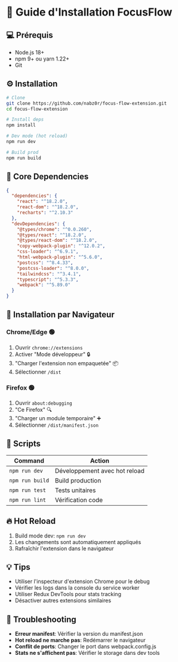 # 📍 Guide d'Installation FocusFlow

## 💻 Prérequis

- Node.js 18+ 
- npm 9+ ou yarn 1.22+
- Git

## ⚙️ Installation

```bash
# Clone
git clone https://github.com/nabz0r/focus-flow-extension.git
cd focus-flow-extension

# Install deps
npm install

# Dev mode (hot reload)
npm run dev

# Build prod
npm run build
```

## 💪 Core Dependencies

```json
{
  "dependencies": {
    "react": "^18.2.0",
    "react-dom": "^18.2.0",
    "recharts": "^2.10.3"
  },
  "devDependencies": {
    "@types/chrome": "^0.0.260",
    "@types/react": "^18.2.0",
    "@types/react-dom": "^18.2.0",
    "copy-webpack-plugin": "^12.0.2",
    "css-loader": "^6.9.1",
    "html-webpack-plugin": "^5.6.0",
    "postcss": "^8.4.33",
    "postcss-loader": "^8.0.0",
    "tailwindcss": "^3.4.1",
    "typescript": "^5.3.3",
    "webpack": "^5.89.0"
  }
}
```

## 📱 Installation par Navigateur

### Chrome/Edge 🟢
1. Ouvrir `chrome://extensions`
2. Activer "Mode développeur" 🔒
3. "Charger l'extension non empaquetée" 📦
4. Sélectionner `/dist`

### Firefox 🟢
1. Ouvrir `about:debugging`
2. "Ce Firefox" 🔍
3. "Charger un module temporaire" ➕
4. Sélectionner `/dist/manifest.json`

## 🔧 Scripts

| Command | Action |
|---------|--------|
| `npm run dev` | Développement avec hot reload |
| `npm run build` | Build production |
| `npm run test` | Tests unitaires |
| `npm run lint` | Vérification code |

## 🔥 Hot Reload

1. Build mode dev: `npm run dev`
2. Les changements sont automatiquement appliqués
3. Rafraîchir l'extension dans le navigateur

## 💡 Tips

- Utiliser l'inspecteur d'extension Chrome pour le debug
- Vérifier les logs dans la console du service worker
- Utiliser Redux DevTools pour stats tracking
- Désactiver autres extensions similaires

## 👮 Troubleshooting

- **Erreur manifest**: Vérifier la version du manifest.json
- **Hot reload ne marche pas**: Redémarrer le navigateur
- **Conflit de ports**: Changer le port dans webpack.config.js
- **Stats ne s'affichent pas**: Vérifier le storage dans dev tools